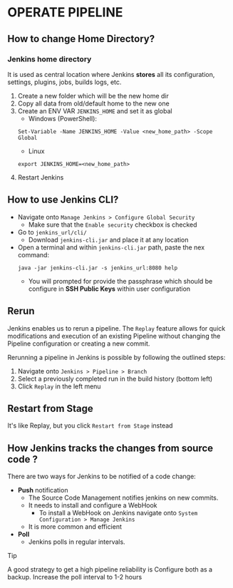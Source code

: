 # OPERATE PIPELINE

## How to change Home Directory?

### Jenkins home directory
It is used as central location where Jenkins **stores** all its configuration, settings, plugins, jobs, builds logs, etc.

1. Create a new folder which will be the new home dir
1. Copy all data from old/default home to the new one
1. Create an ENV VAR `JENKINS_HOME` and set it as global
    - Windows (PowerShell):
    ```
    Set-Variable -Name JENKINS_HOME -Value <new_home_path> -Scope Global
    ```
    - Linux
    ```
    export JENKINS_HOME=<new_home_path>
    ```
1. Restart Jenkins

## How to use Jenkins CLI?

- Navigate onto `Manage Jenkins > Configure Global Security`
    - Make sure that the `Enable security` checkbox is checked
- Go to `jenkins_url/cli/`
    - Download `jenkins-cli.jar` and place it at any location
- Open a terminal and within `jenkins-cli.jar` path, paste the nex command:
    ```
    java -jar jenkins-cli.jar -s jenkins_url:8080 help 
    ```
    - You will prompted for provide the passphrase which should be configure in **SSH Public Keys** within user configuration

## Rerun

Jenkins enables us to rerun a pipeline. The `Replay` feature allows for quick modifications and execution of an existing Pipeline without changing the Pipeline configuration or creating a new commit.

Rerunning a pipeline in Jenkins is possible by following the outlined steps:

1. Navigate onto `Jenkins > Pipeline > Branch`
1. Select a previously completed run in the build history (bottom left)
1. Click `Replay` in the left menu

## Restart from Stage

It's like Replay, but you click `Restart from Stage` instead

## How Jenkins tracks the changes from source code ?

There are two ways for Jenkins to be notified of a code change:

- **Push** notification
    - The Source Code Management notifies jenkins on new commits.
    - It needs to install and configure a WebHook
        - To install a WebHook on Jenkins navigate onto `System Configuration > Manage Jenkins`
    - It is more common and efficient
- **Poll**
    - Jenkins polls in regular intervals.

> [!TIP]
> A good strategy to get a high pipeline reliability is Configure both as a backup. Increase the poll interval to 1-2 hours
